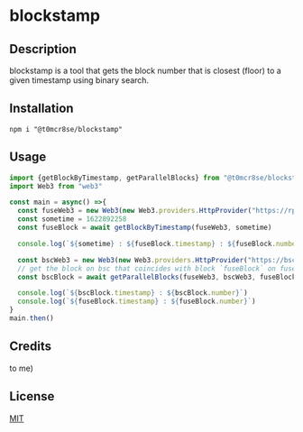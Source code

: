 # blockstamp

## Description
blockstamp is a tool that gets the block number that is closest (floor) to a given timestamp using binary search.

## Installation

`npm i "@t0mcr8se/blockstamp"`

## Usage

```ts
import {getBlockByTimestamp, getParallelBlocks} from "@t0mcr8se/blockstamp"
import Web3 from "web3"

const main = async() =>{
  const fuseWeb3 = new Web3(new Web3.providers.HttpProvider("https://rpc.fuse.io"))
  const sometime = 1622892258
  const fuseBlock = await getBlockByTimestamp(fuseWeb3, sometime)

  console.log(`${sometime} : ${fuseBlock.timestamp} : ${fuseBlock.number}`)

  const bscWeb3 = new Web3(new Web3.providers.HttpProvider("https://bsc-dataseed.binance.org/"))
  // get the block on bsc that coincides with block `fuseBlock` on fuse (parallel block)
  const bscBlock = await getParallelBlocks(fuseWeb3, bscWeb3, fuseBlock.number) 

  console.log(`${bscBlock.timestamp} : ${bscBlock.number}`)
  console.log(`${fuseBlock.timestamp} : ${fuseBlock.number}`)
}
main.then()
```

## Credits
to me)

## License
[MIT](https://github.com/masterbluecompact/block-stamp/blob/main/LICENSE)